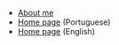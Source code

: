 * [About me](https://about.me/gabrieldossantos)
* [Home page](https://www.gabrieldossantos.xyz/) (Portuguese)
* [Home page](https://english.gabrieldossantos.xyz/) (English)


